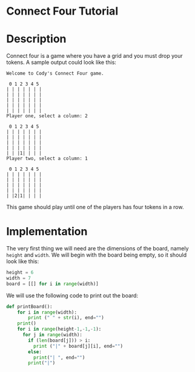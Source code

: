 Connect Four Tutorial
======

# Description

Connect four is a game where you have a grid and you must drop your tokens. A sample output could look like this:

```text
Welcome to Cody's Connect Four game.

 0 1 2 3 4 5
| | | | | | |
| | | | | | |
| | | | | | |
| | | | | | |
| | | | | | |
Player one, select a column: 2

 0 1 2 3 4 5
| | | | | | |
| | | | | | |
| | | | | | |
| | | | | | |
| | |1| | | |
Player two, select a column: 1

 0 1 2 3 4 5
| | | | | | |
| | | | | | |
| | | | | | |
| | | | | | |
| |2|1| | | |
```

This game should play until one of the players has four tokens in a row.

# Implementation

The very first thing we will need are the dimensions of the board, namely ``height`` and ``width``. We will begin with the board being empty, so it should look like this:

```python
height = 6
width = 7
board = [[] for i in range(width)]
```

We will use the following code to print out the board:

```python
def printBoard():
    for i in range(width):
        print (" " + str(i), end="")
    print()
    for i in range(height-1,-1,-1):
      for j in range(width):
        if (len(board[j])) > i:
          print ("|" + board[j][i], end="")
        else:
          print("| ", end="")
        print("|")
```
